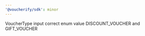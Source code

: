 ```yaml
---
'@voucherify/sdk': minor
---
```


VoucherType input correct enum value DISCOUNT_VOUCHER and GIFT_VOUCHER
